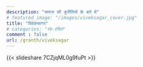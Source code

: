 ```yaml
---
description: "समाज की कुरीतियों के बारे में"
# featured_image: "/images/viveksagar_cover.jpg"
title: "विवेकसागर"
# categories: "स्व-रचित"
comment : false
url: /granth/viveksagar
---
```


{{< slideshare 7CZjqML0g9fuPt >}}